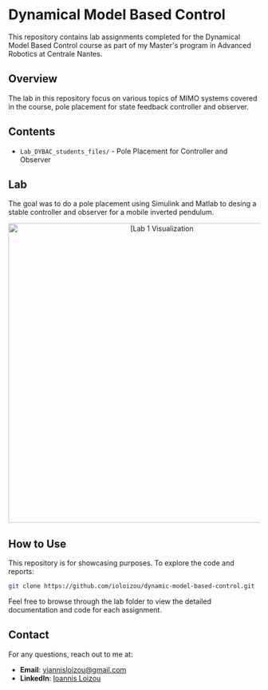 # Dynamical Model Based Control

This repository contains lab assignments completed for the Dynamical Model Based Control course as part of my Master's program in Advanced Robotics at Centrale Nantes.

## Overview

The lab in this repository focus on various topics of MIMO systems covered in the course, pole placement for state feedback controller and observer.

## Contents

- `Lab_DYBAC_students_files/` - Pole Placement for Controller and Observer

## Lab   
The goal was to do a pole placement using Simulink and Matlab to desing a stable controller and observer for a mobile inverted pendulum.
  <p align="center">
  <img src="https://github.com/user-attachments/assets/ee046155-65bc-41d2-963a-4ceabeb8676e" alt="[Lab 1 Visualization" width="600">
  </p>


## How to Use

This repository is for showcasing purposes. To explore the code and reports:

```bash
git clone https://github.com/ioloizou/dynamic-model-based-control.git
```

Feel free to browse through the lab folder to view the detailed documentation and code for each assignment.

## Contact

For any questions, reach out to me at:

- **Email**: [yiannisloizou@gmail.com](mailto:yiannisloizou@gmail.com)
- **LinkedIn**: [Ioannis Loizou](https://www.linkedin.com/in/ioannis-loizou-80b64615a/)
